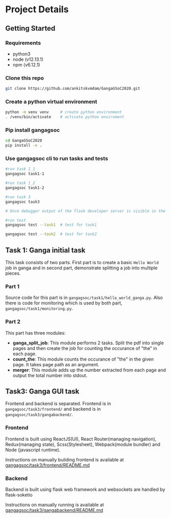 # Project Details

## Getting Started

### Requirements
- python3
- node (v12.13.1)
- npm (v6.12.1)

### Clone this repo
```bash
git clone https://github.com/ankitskvmdam/GangaGSoC2020.git
```

### Create a python virtual environment

```bash
python -m venv venv     # create python environment
. /venv/bin/activate    # activate python enviroment
```

### Pip install gangagsoc

```bash
cd GangaGSoC2020
pip install -e .
```


### Use gangagsoc cli to run tasks and tests

```bash
#run task 1_1
gangagsoc task1-1

#run task 1_2
gangagsoc task1-2

#run task 3
gangagsoc task3

# Once debugger output of the flask developer server is visible in the terminal, visit http://localhost:8080 

#run test
gangagsoc test --task1  # test for task1

gangagsoc test --task2  # test for task2
```

## Task 1: Ganga initial task

This task consists of two parts. First part is to create a basic `Hello World` job in ganga and in second part, demonstrate splitting a job into multiple pieces.

### Part 1
Source code for this part is in `gangagsoc/task1/hello_world_ganga.py`.
Also there is code for monitoring which is used by both part, `gangagsoc/task1/monitoring.py`.

### Part 2
This part has three modules:
* **ganga_split_job**: This module performs 2 tasks. Split the pdf into single pages and then create the job for counting the occurance of "the" in each page.
* **count_the**: This module counts the occurance of "the" in the given page. It takes page path as an argument.
* **merger**: This module adds up the number extracted from each page and output the total number into stdout.

## Task3: Ganga GUI task
Frontend and backend is separated. Frontend is in `gangagsoc/task3/frontend/` and backend is in `gangagsoc/task3/gangabackend/`.

### Frontend
Frontend is built using ReactJS(UI), React Router(managing navigation), Redux(managing state), Scss(Stylesheet), Webpack(module bundler) and Node (javascript runtime).

Instructions on manually building frontend is available at [gangagsoc/task3/frontend/README.md](https://github.com/ankitskvmdam/GangaGSoC2020/blob/master/gangagsoc/task3/frontend/README.md)

### Backend
Backend is built using flask web framework and websockets are handled by flask-soketio

Instructions on manually running is available at [gangagsoc/task3/gangabackend/README.md](https://github.com/ankitskvmdam/GangaGSoC2020/blob/master/gangagsoc/task3/gangabackend/README.md)
